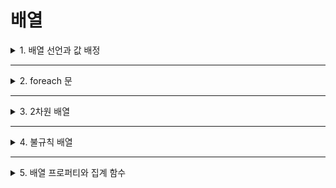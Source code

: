 # 배열

<details>
<summary>1. 배열 선언과 값 배정</summary>
<div markdown="1">       

</div>
</details>

___

<details>
<summary>2. foreach 문</summary>
<div markdown="1">       

</div>
</details>

___

<details>
<summary>3. 2차원 배열</summary>
<div markdown="1">       

</div>
</details>

___

<details>
<summary>4. 불규칙 배열</summary>
<div markdown="1">       

</div>
</details>

___

<details>
<summary>5. 배열 프로퍼티와 집계 함수</summary>
<div markdown="1">       

</div>
</details>
